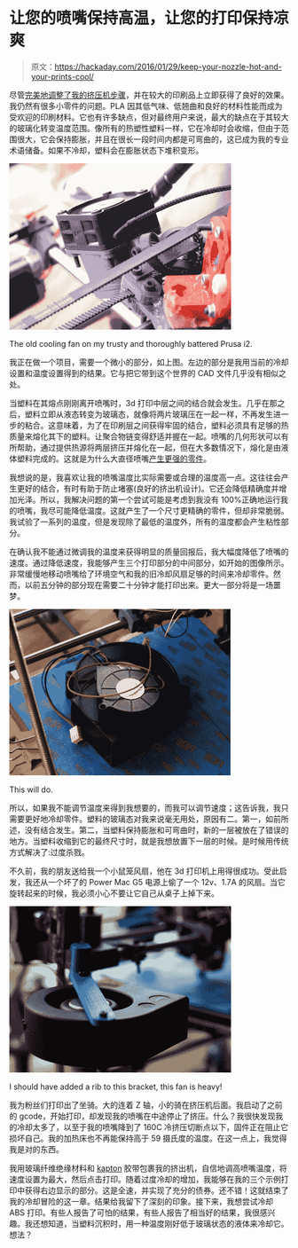 # 让您的喷嘴保持高温，让您的打印保持凉爽

> 原文：<https://hackaday.com/2016/01/29/keep-your-nozzle-hot-and-your-prints-cool/>

尽管[完美地调整了我的挤压机步骤](http://wp.me/pk3lN-MFU)，并在较大的印刷品上立即获得了良好的效果。我仍然有很多小零件的问题。PLA 因其低气味、低翘曲和良好的材料性能而成为受欢迎的印刷材料。它也有许多缺点，但对最终用户来说，最大的缺点在于其较大的玻璃化转变温度范围。像所有的热塑性塑料一样，它在冷却时会收缩，但由于范围很大，它会保持膨胀，并且在很长一段时间内都是可弯曲的，这已成为我的专业术语储备。如果不冷却，塑料会在膨胀状态下堆积变形。

![The old cooling fan on my trusty and thoroughly battered Prusa i2.](img/3e8595878375ee4beb623c82cfa73b40.png)

The old cooling fan on my trusty and thoroughly battered Prusa i2.

我正在做一个项目，需要一个微小的部分，如上图。左边的部分是我用当前的冷却设置和温度设置得到的结果。它与把它带到这个世界的 CAD 文件几乎没有相似之处。

当塑料在其熔点刚刚离开喷嘴时，3d 打印中层之间的结合就会发生。几乎在那之后，塑料立即从液态转变为玻璃态，就像将两片玻璃压在一起一样，不再发生进一步的粘合。这意味着，为了在印刷层之间获得牢固的结合，塑料必须具有足够的热质量来熔化其下的塑料。让聚合物链变得舒适并握在一起。喷嘴的几何形状可以有所帮助，通过提供热源将两层挤压并熔化在一起，但在大多数情况下，熔化是由液体塑料完成的。这就是为什么大直径喷嘴[产生更强的零件](http://e3d-online.com/blog/volcano_release)。

我想说的是，我喜欢让我的喷嘴温度比实际需要或合理的温度高一点。这往往会产生更好的结合，有时有助于防止堵塞(良好的挤出机设计)。它还会降低精确度并增加光泽。所以，我解决问题的第一个尝试可能是考虑到我没有 100%正确地运行我的喷嘴，我尽可能降低温度。这就产生了一个尺寸更精确的零件，但却非常脆弱。我试验了一系列的温度，但是发现除了最低的温度外，所有的温度都会产生粘性部分。

在确认我不能通过微调我的温度来获得明显的质量回报后，我大幅度降低了喷嘴的速度。通过降低速度，我能够产生三个打印部分的中间部分，如开始的图像所示。非常缓慢地移动喷嘴给了环境空气和我的旧冷却风扇足够的时间来冷却零件。然而，以前五分钟的部分现在需要二十分钟才能打印出来。更大一部分将是一场噩梦。

![I had a little cage fan my friend had given me, and a huge one from a Mac G5 powersupply lying around. This will do.](img/78bdc2314faba67d84e2b5220f4d9d3c.png)

This will do.

所以，如果我不能调节温度来得到我想要的，而我可以调节速度；这告诉我，我只需要更好地冷却零件。塑料的玻璃态对我来说毫无用处，原因有二。第一，如前所述，没有结合发生。第二，当塑料保持膨胀和可弯曲时，新的一层被放在了错误的地方。当塑料收缩到它的最终尺寸时，就是我想放置下一层的时候。是时候用传统方式解决了:过度杀戮。

不久前，我的朋友送给我一个小鼠笼风扇，他在 3d 打印机上用得很成功。受此启发，我还从一个坏了的 Power Mac G5 电源上偷了一个 12v、1.7A 的风扇。当它旋转起来的时候，我必须小心不要让它自己从桌子上掉下来。

![I should have added a rib to this bracket, this fan is heavy!](img/5b443cc10df5595a1b3b12ba74947b94.png)

I should have added a rib to this bracket, this fan is heavy!

我为粉丝们打印出了坐骑。大的连着 Z 轴，小的骑在挤压机后面。我启动了之前的 gcode，开始打印，却发现我的喷嘴在中途停止了挤压。什么？我很快发现我的冷却太多了，以至于我的喷嘴降到了 160C 冷挤压切断点以下，固件正在阻止它损坏自己。我的加热床也不再能保持高于 59 摄氏度的温度。在这一点上，我觉得我是对的东西。

我用玻璃纤维绝缘材料和 [kapton](http://hackaday.com/2016/01/04/the-unreasonable-effectiveness-of-adhesive-tape/) 胶带包裹我的挤出机，自信地调高喷嘴温度，将速度设置为最大，然后点击打印。随着过度冷却的增加，我能够在我的三个示例打印中获得右边显示的部分。这是全速，并实现了充分的债券。还不错！这就结束了我的冷却冒险的这一章。结果给我留下了深刻的印象。接下来，我想尝试冷却 ABS 打印。有些人报告了可怕的结果，有些人报告了相当好的结果，我很感兴趣。我还想知道，当塑料沉积时，用一种温度刚好低于玻璃状态的液体来冷却它。想法？